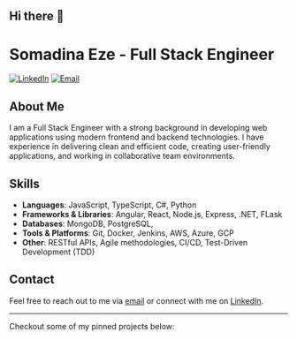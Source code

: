 ## Hi there 👋
# Somadina Eze - Full Stack Engineer

[![LinkedIn](https://img.shields.io/badge/LinkedIn-Profile-blue)](https://www.linkedin.com/in/somadina-eze/)
[![Email](https://img.shields.io/badge/Email-somadina6@gmail.com-blue)](mailto:somadina6@gmail.com)

## About Me
I am a Full Stack Engineer with a strong background in developing web applications using modern frontend and backend technologies. I have experience in delivering clean and efficient code, creating user-friendly applications, and working in collaborative team environments.

## Skills
- **Languages**: JavaScript, TypeScript, C#, Python
- **Frameworks & Libraries**: Angular, React, Node.js, Express, .NET, FLask
- **Databases**: MongoDB, PostgreSQL, 
- **Tools & Platforms**: Git, Docker, Jenkins, AWS, Azure, GCP
- **Other**: RESTful APIs, Agile methodologies, CI/CD, Test-Driven Development (TDD)

## Contact
Feel free to reach out to me via [email](mailto:somadina6@gmail.com) or connect with me on [LinkedIn](https://www.linkedin.com/in/somadina-eze/).

---
Checkout some of my pinned projects below:
